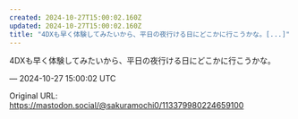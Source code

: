 ```yaml
---
created: 2024-10-27T15:00:02.160Z
updated: 2024-10-27T15:00:02.160Z
title: "4DXも早く体験してみたいから、平日の夜行ける日にどこかに行こうかな。[...]"
---
```


<p>4DXも早く体験してみたいから、平日の夜行ける日にどこかに行こうかな。</p>

&mdash; 2024-10-27 15:00:02 UTC

Original URL: https://mastodon.social/@sakuramochi0/113379980224659100
